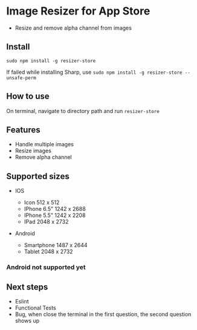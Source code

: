 # Image Resizer for App Store

- Resize and remove alpha channel from images

## Install
``sudo npm install -g resizer-store ``

If failed while installing Sharp, use
``sudo npm install -g resizer-store --unsafe-perm``

## How to use

On terminal, navigate to directory path and run
`` resizer-store ``

## Features
- Handle multiple images
- Resize images
- Remove alpha channel

## Supported sizes
- IOS
  - Icon 512 x 512
  - IPhone 6.5" 1242 x 2688
  - IPhone 5.5" 1242 x 2208
  - IPad 2048 x 2732
  
- Android
  - Smartphone 1487 x 2644
  - Tablet 2048 x 2732

### Android not supported yet


## Next steps
- Eslint
- Functional Tests
- Bug, when close the terminal in the first question, the second question shows up
